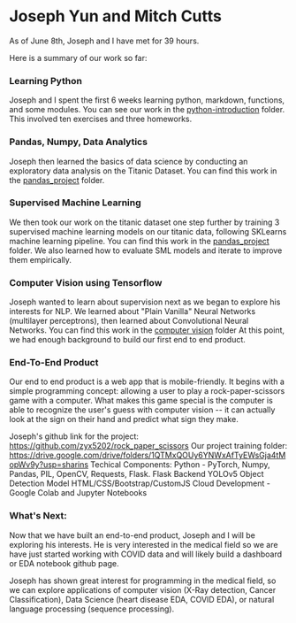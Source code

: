 # Joseph Yun and Mitch Cutts

As of June 8th, Joseph and I have met for 39 hours.

Here is a summary of our work so far:

### Learning Python

Joseph and I spent the first 6 weeks learning python, markdown, functions, and some modules. You can see our work in the [python-introduction](./python-introduction) folder. This involved ten exercises and three homeworks. 

### Pandas, Numpy, Data Analytics
Joseph then learned the basics of data science by conducting an exploratory data analysis on the Titanic Dataset. You can find this work in the [pandas_project](./pandas-project) folder.

### Supervised Machine Learning
We then took our work on the titanic dataset one step further by training 3 supervised machine learning models on our titanic data, following SKLearns machine learning pipeline. You can find this work in the [pandas_project](./pandas-project) folder. We also learned how to evaluate SML models and iterate to improve them empirically.

### Computer Vision using Tensorflow
Joseph wanted to learn about supervision next as we began to explore his interests for NLP. We learned about "Plain Vanilla" Neural Networks (multilayer perceptrons), then learned about Convolutional Neural Networks. You can find this work in the [computer vision](./Computer_Vision) folder  At this point, we had enough background to build our first end to end product.

### End-To-End Product
Our end to end product is a web app that is mobile-friendly. It begins with a simple programming concept: allowing a user to play a rock-paper-scissors game with a computer. What makes this game special is the computer is able to recognize the user's guess with computer vision -- it can actually look at the sign on their hand and predict what sign they make. 

Joseph's github link for the project: https://github.com/zyx5202/rock_paper_scissors
Our project training folder: https://drive.google.com/drive/folders/1QTMxQOUy6YNWxAfTyEWsGja4tMopWv9y?usp=sharins
Techical Components: 
Python - PyTorch, Numpy, Pandas, PIL, OpenCV, Requests, Flask. 
Flask Backend
YOLOv5 Object Detection Model
HTML/CSS/Bootstrap/CustomJS
Cloud Development - Google Colab and Jupyter Notebooks

### What's Next:
Now that we have built an end-to-end product, Joseph and I will be exploring his interests. He is very interested in the medical field so we are have just started working with COVID data and will likely build a dashboard or EDA notebook github page. 

Joseph has shown great interest for programming in the medical field, so we can explore applications of computer vision (X-Ray detection, Cancer Classification), Data Science (heart disease EDA, COVID EDA), or natural language processing (sequence processing). 

